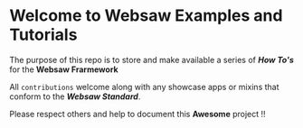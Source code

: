 # Welcome to Websaw Examples and Tutorials

The purpose of this repo is to store and make available a series of ***How To's*** for the **Websaw Frarmework**

All `contributions` welcome along with any showcase apps or mixins that conform to the ***Websaw Standard***.

Please respect others and help to document this **Awesome** project !!
